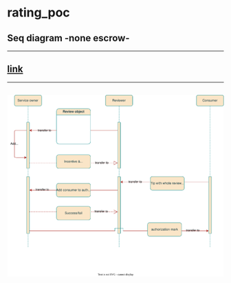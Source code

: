 # rating_poc

## Seq diagram -none escrow- 
-----
[link](https://viewer.diagrams.net/?tags=%7B%7D&highlight=0000ff&edit=_blank&layers=1&nav=1&title=Seq_Diagram_none_use_escrow.drawio.svg#R7VxZb9s4EP4t%2B2CgfXCg044fYzttt9tiu3GApvuyoCXaZkKJKkVf%2BfVLSpQsivKRVE7sVEAPaTg8NPPNcEgO3bIHweojBdHsK%2FEhblmGv2rZw5ZldXsO%2F1cQ1inBNHqXKWVKkS9pG8IIPcKMUVLnyIexwsgIwQxFKtEjYQg9ptAApWSpsk0IVnuNwBRqhJEHsE79jnw2S6mXVndD%2FwTRdJb1bHZ6ackYeA9TSuah7C8kIUxLApA1I78xngGfLAsk%2B7plDyghLH0KVgOIhVgziaX1PmwpzYdMYcgOqXDr%2FxcFzt3V9Pbf9vWDvTQxWLctN21mAfBcykKOlq0z4cDQvxIy5m9jTLyHlt33QTyDol2Tv%2FDyD4h3ZQ%2BN9E3q1%2BSf2J%2BxAEu%2BREx5rft5EI1kJ4nUJCmtK1rCYAxxPxfwgGBCN8wTErKM5MMJmGMuhb4uFCmnmMypJz8IfO3R9cJeLbpW9JOs%2FhnefLpuSz7oK0iRovwISQAZXXOG5QYfZkeqlkIMGFqoYAISk9O8bt7cN4L48CxD2o%2FZk1qQ5mP1DLWJdPCyVlHFpYacDGvbGmKATiHTGuIPhW%2FckBIEVaNplwwLYBpBukBc7pZBliGkGra4UUTicR7gL2gCMUp0G0GK%2BFig0C2W5G8bWn85QwyOIpAodMldkgo07iUYQGFSXQDJpyS6Tb5cEjyCMYhiNMYZ1ij05jTmKryB8QaBZM5E14Pc6whiRCgHXhgzClACMghitoSxgF8Il9ccQBmuW10OyM7PuTDxPswLclLLviqU4zEp1N4wWYMS05YGFpAyxH3alqr8Axfc%2Bop1DYUhs0%2BVozvca4qqYW81QTE%2BuNppXBmOVRhnr0XTMyRtVnDLbsfYbnoK1ncAu9JNmp39brIAwEgYWDIGt8%2F%2FCDEX%2F7otdygkn5aYhZL2psjcWsmsrOQOS4bDYTojUxICXDSdSkinbmEkbDHWjfGZeH89vO30TYeDUHXKOeIUFOogNLvHAqFtNSD8zUFoHwjCnFi%2FJ9QwKNQyD5q5vZnbD0J0N4PmyUzuVq%2Fxq%2BfjV3d6pfP1q939GCysw6WsTmVx%2FZRFs1tl2%2FWso%2B3S8lcLxZ67jtYaqm8dXQ1nPdK7gQsEl2IdPb4Xtq1NtksUYJAob88M%2BsL%2Bvry50auwtGwXSomj7aOFMPaTbM3DII6RdwrmthMsLIuCtjJ2TsNaJRAun2mc7a5qnOV26rPNvx7D%2B75vjj7e4rspni084A8qAmA%2Bd4bxRATABiM6kri0vwjtqwACGE1DgS6u3GTuziK8K1kQIN%2FHiUWKqBVswlk1%2FhjmQNFMMt8ul5Vb%2BVb0fkzZO23auLBqcdimq9Ygk0kMj%2BJRLV1tf4ZC9mLwQiwdEAg%2Fmf7LXxMLHHOddqYy%2FkYTJOIZ%2Fs3CEyfqDgB92BUqVnniV3a%2FVudA%2F%2Bsey%2F1mfv383O9pRTtd17noWopy7fIa6eCAxzYuDMPpOR3ehuv2TGd3u0eOf2zdWhuIPAMijtm7uOyoqnzu2VLPvTCd7Qg53klTNUKeFsORCIYt7WxSOcU8R%2BjUdQBZmiOcutZNWkP1oYL%2BuHvsxfe33z4vo%2B%2Bf7yZXN1bcPmpgD6inqt5%2Bq26jp2qxazzXZexp58in0Xpqw00eupVXz81W9TlsVfOPJQ%2Fwby5xxASoxEbxi0fUdrfkLV9%2FA%2FuAiLrZwD6VDeydvup8T6etywaEvzkIX%2FQUpTIANKuOUdK9HN4BEFtiM0BjuU2aCXXOJu3L4nSV7vlkNeMIhAqOc%2FWlMr8SEdd0%2FC5VnZH99z5pwhAhYHsCAoTXKesniBdQzJCF8nSyF6WmGa2KBWmnoiQkNAC4ULYAFAH%2BP0ZTwOZU4HInnweibSxLqR1R6CSTKn%2FAkHGDaMdiug2nek1CoxkIZZNWSuPAYW25tynI%2BfZmVoY4LEPZk5F9alKSbqPy9rOeEiCnaEoSfAvdLAn11YHlbfFvGT8g3pxoMw0Y2hKPCt8mc7dd0qPlmqkKiw%2FvCyP1oUcoD7BJ2GYz5D2EMJbDQyFiKJNPmbegy518heEofBNMACsLx0dxxN1vxp44JMv4AwXCJ4FQ4riE7Cvfz3c8w3Fc3PLkZpfiXbUBsRNaYQFjrgcOkcKIOdjetdtFupRcYyyNsbycsTS%2BvIHnCcOzRl%2B%2BOY5qHHpjMW%2FWYhqH3sDzhOFZo0NfIi6Oxpk31vJ2raVx5g08TxieNTrzNG%2FMS7rb6sR%2F6Yi61gPos8khlRvQl6VTkOcmLpTascq5x1tOqrmawLrAJg81tqdsVaeVbxtV52nszq%2BxXz6JPXs%2FlL3zNPanSabEzh9SzdSaXGLq14RuUZRAXQRsxnJGxHm5zA8VqPA84a74w5zNCEWP0gtsPxQ7gXxRt6QJu%2Bp4%2B1j5opVyrzzdVsPjZD9bZDvLi4hJHnYu9iRrdx4nBSgsaOikFVFO3LU77msrwtEUMZpLjH%2BYAITPTKKO%2B%2BrQPuBnBbLUJP7pIkC5Efn84TS5GbAn%2F2hMGCNBFjTIz0lCBjjJHhmJ5AH3BGGsa4DxsG%2BQRJZ3nN42LlxO9xHloxC%2BjHebnnK%2F9A9ElC6RurauSrsi7DjawbNV7%2F09Lhm6viu%2B%2FGhlP6%2FDX4Yr5W3dOkIeajEU3AneEwkFS8adz2NPDQVt19jd0JFzWA%2FJo3nFFcKJaNtx9mjpUHV33T24OXbKsp6zXAoXz%2BGWUe5%2FMymaLzi1Vl7TszSxnvc1vT2hTclpadcxapOrDte3LFe7vNA8mlz12Pp3kqt2UaQ2ueqXAN6yXJ3SlQvt4l5tctVXLm9ZrvnVlW1RwgFy5a%2BbH%2FtMw4fNj6na1%2F8D)
-----

-----
![none_escrow](Seq_Diagram_none_use_escrow.drawio.svg)
-----

